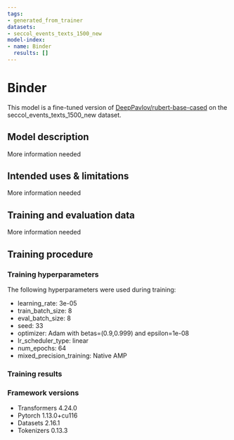 ```yaml
---
tags:
- generated_from_trainer
datasets:
- seccol_events_texts_1500_new
model-index:
- name: Binder
  results: []
---
```


<!-- This model card has been generated automatically according to the information the Trainer had access to. You
should probably proofread and complete it, then remove this comment. -->

# Binder

This model is a fine-tuned version of [DeepPavlov/rubert-base-cased](https://huggingface.co/DeepPavlov/rubert-base-cased) on the seccol_events_texts_1500_new dataset.

## Model description

More information needed

## Intended uses & limitations

More information needed

## Training and evaluation data

More information needed

## Training procedure

### Training hyperparameters

The following hyperparameters were used during training:
- learning_rate: 3e-05
- train_batch_size: 8
- eval_batch_size: 8
- seed: 33
- optimizer: Adam with betas=(0.9,0.999) and epsilon=1e-08
- lr_scheduler_type: linear
- num_epochs: 64
- mixed_precision_training: Native AMP

### Training results



### Framework versions

- Transformers 4.24.0
- Pytorch 1.13.0+cu116
- Datasets 2.16.1
- Tokenizers 0.13.3
